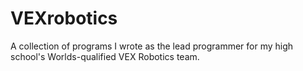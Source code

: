 # VEXrobotics
A collection of programs I wrote as the lead programmer for my high school's Worlds-qualified VEX Robotics team.
